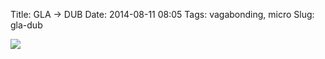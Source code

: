Title: GLA -> DUB
Date: 2014-08-11 08:05
Tags: vagabonding, micro
Slug: gla-dub

<img src="{static}/media/images/2014-08-11 gla-dub.jpg" class="align-center" loading="lazy" />
